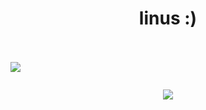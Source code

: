 <h1 align="center"> linus :) </h1>
<br/>
<a href="https://github.com/u7r">
    <br>
    <img align="center" src="https://komarev.com/ghpvc/?username=u7r&color=red">
  </p>
</a>
<a href="https://github.com/u7r">
  <p align="center">
    <img src="https://github-readme-stats.vercel.app/api?username=u7r&show_icons=true&theme=dark&text_color=a80000&icon_color=570000" alt="">
</a>
<p align="center">
  <img src="https://discord.c99.nl/widget/theme-2/747491888860495973.png" />
</p>
